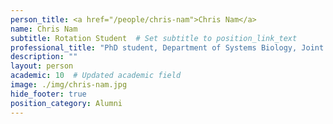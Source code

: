 ```yaml
---
person_title: <a href="/people/chris-nam">Chris Nam</a>
name: Chris Nam
subtitle: Rotation Student  # Set subtitle to position_link_text
professional_title: "PhD student, Department of Systems Biology, Joint with Jeremy Gunawardena"
description: ""
layout: person
academic: 10  # Updated academic field
image: ./img/chris-nam.jpg
hide_footer: true
position_category: Alumni
---
```


